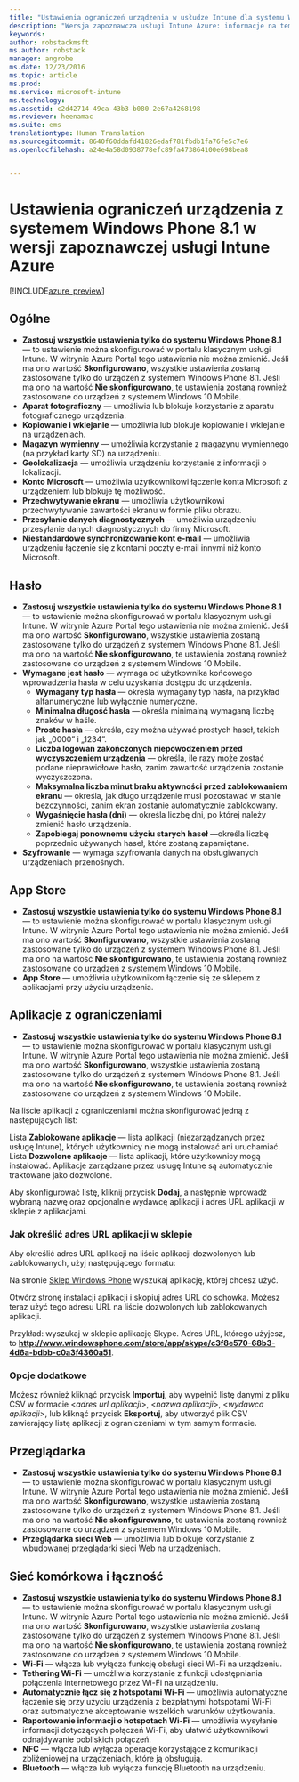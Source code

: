 ```yaml
---
title: "Ustawienia ograniczeń urządzenia w usłudze Intune dla systemu Windows Phone 8.1 | Wersja zapoznawcza usługi Intune Azure | Dokumentacja firmy Microsoft"
description: "Wersja zapoznawcza usługi Intune Azure: informacje na temat ustawień usługi Intune służących do kontrolowania ustawień i funkcji urządzeń z systemem Windows Phone 8.1."
keywords: 
author: robstackmsft
ms.author: robstack
manager: angrobe
ms.date: 12/23/2016
ms.topic: article
ms.prod: 
ms.service: microsoft-intune
ms.technology: 
ms.assetid: c2d42714-49ca-43b3-b080-2e67a4268198
ms.reviewer: heenamac
ms.suite: ems
translationtype: Human Translation
ms.sourcegitcommit: 8640f60ddafd41826edaf781fbdb1fa76fe5c7e6
ms.openlocfilehash: a24e4a58d0938778efc89fa473864100e698bea8


---
```


# <a name="windows-phone-81-device-restriction-settings-in-intune-azure-preview"></a>Ustawienia ograniczeń urządzenia z systemem Windows Phone 8.1 w wersji zapoznawczej usługi Intune Azure

[!INCLUDE[azure_preview](../includes/azure_preview.md)]

## <a name="general"></a>Ogólne
-   **Zastosuj wszystkie ustawienia tylko do systemu Windows Phone 8.1** — to ustawienie można skonfigurować w portalu klasycznym usługi Intune. W witrynie Azure Portal tego ustawienia nie można zmienić. Jeśli ma ono wartość **Skonfigurowano**, wszystkie ustawienia zostaną zastosowane tylko do urządzeń z systemem Windows Phone 8.1. Jeśli ma ono na wartość **Nie skonfigurowano**, te ustawienia zostaną również zastosowane do urządzeń z systemem Windows 10 Mobile.
-   **Aparat fotograficzny** — umożliwia lub blokuje korzystanie z aparatu fotograficznego urządzenia.
-   **Kopiowanie i wklejanie** — umożliwia lub blokuje kopiowanie i wklejanie na urządzeniach.
-   **Magazyn wymienny** — umożliwia korzystanie z magazynu wymiennego (na przykład karty SD) na urządzeniu.
-   **Geolokalizacja** — umożliwia urządzeniu korzystanie z informacji o lokalizacji.
-   **Konto Microsoft** — umożliwia użytkownikowi łączenie konta Microsoft z urządzeniem lub blokuje tę możliwość.
-   **Przechwytywanie ekranu** — umożliwia użytkownikowi przechwytywanie zawartości ekranu w formie pliku obrazu.
-   **Przesyłanie danych diagnostycznych** — umożliwia urządzeniu przesyłanie danych diagnostycznych do firmy Microsoft.
-   **Niestandardowe synchronizowanie kont e-mail** — umożliwia urządzeniu łączenie się z kontami poczty e-mail innymi niż konto Microsoft.

## <a name="password"></a>Hasło
-   **Zastosuj wszystkie ustawienia tylko do systemu Windows Phone 8.1** — to ustawienie można skonfigurować w portalu klasycznym usługi Intune. W witrynie Azure Portal tego ustawienia nie można zmienić. Jeśli ma ono wartość **Skonfigurowano**, wszystkie ustawienia zostaną zastosowane tylko do urządzeń z systemem Windows Phone 8.1. Jeśli ma ono na wartość **Nie skonfigurowano**, te ustawienia zostaną również zastosowane do urządzeń z systemem Windows 10 Mobile.
-   **Wymagane jest hasło** — wymaga od użytkownika końcowego wprowadzenia hasła w celu uzyskania dostępu do urządzenia.
    -   **Wymagany typ hasła** — określa wymagany typ hasła, na przykład alfanumeryczne lub wyłącznie numeryczne.
    -   **Minimalna długość hasła** — określa minimalną wymaganą liczbę znaków w haśle.
    -   **Proste hasła** — określa, czy można używać prostych haseł, takich jak „0000” i „1234”.
    -   **Liczba logowań zakończonych niepowodzeniem przed wyczyszczeniem urządzenia** — określa, ile razy może zostać podane nieprawidłowe hasło, zanim zawartość urządzenia zostanie wyczyszczona.
    -   **Maksymalna liczba minut braku aktywności przed zablokowaniem ekranu** — określa, jak długo urządzenie musi pozostawać w stanie bezczynności, zanim ekran zostanie automatycznie zablokowany.
    -   **Wygaśnięcie hasła (dni)** — określa liczbę dni, po której należy zmienić hasło urządzenia.
    -   **Zapobiegaj ponownemu użyciu starych haseł** —określa liczbę poprzednio używanych haseł, które zostaną zapamiętane.
-   **Szyfrowanie** — wymaga szyfrowania danych na obsługiwanych urządzeniach przenośnych.

## <a name="app-store"></a>App Store
-   **Zastosuj wszystkie ustawienia tylko do systemu Windows Phone 8.1** — to ustawienie można skonfigurować w portalu klasycznym usługi Intune. W witrynie Azure Portal tego ustawienia nie można zmienić. Jeśli ma ono wartość **Skonfigurowano**, wszystkie ustawienia zostaną zastosowane tylko do urządzeń z systemem Windows Phone 8.1. Jeśli ma ono na wartość **Nie skonfigurowano**, te ustawienia zostaną również zastosowane do urządzeń z systemem Windows 10 Mobile.
-   **App Store** — umożliwia użytkownikom łączenie się ze sklepem z aplikacjami przy użyciu urządzenia.

## <a name="restricted-apps"></a>Aplikacje z ograniczeniami

-   **Zastosuj wszystkie ustawienia tylko do systemu Windows Phone 8.1** — to ustawienie można skonfigurować w portalu klasycznym usługi Intune. W witrynie Azure Portal tego ustawienia nie można zmienić. Jeśli ma ono wartość **Skonfigurowano**, wszystkie ustawienia zostaną zastosowane tylko do urządzeń z systemem Windows Phone 8.1. Jeśli ma ono na wartość **Nie skonfigurowano**, te ustawienia zostaną również zastosowane do urządzeń z systemem Windows 10 Mobile.

Na liście aplikacji z ograniczeniami można skonfigurować jedną z następujących list:

Lista **Zablokowane aplikacje** — lista aplikacji (niezarządzanych przez usługę Intune), których użytkownicy nie mogą instalować ani uruchamiać.
Lista **Dozwolone aplikacje** — lista aplikacji, które użytkownicy mogą instalować. Aplikacje zarządzane przez usługę Intune są automatycznie traktowane jako dozwolone.

Aby skonfigurować listę, kliknij przycisk **Dodaj**, a następnie wprowadź wybraną nazwę oraz opcjonalnie wydawcę aplikacji i adres URL aplikacji w sklepie z aplikacjami.

### <a name="how-to-specify-the-url-to-an-app-in-the-store"></a>Jak określić adres URL aplikacji w sklepie

Aby określić adres URL aplikacji na liście aplikacji dozwolonych lub zablokowanych, użyj następującego formatu:

Na stronie [Sklep Windows Phone](https://www.microsoft.com/store/apps/windows-phone) wyszukaj aplikację, której chcesz użyć.

Otwórz stronę instalacji aplikacji i skopiuj adres URL do schowka. Możesz teraz użyć tego adresu URL na liście dozwolonych lub zablokowanych aplikacji.

Przykład: wyszukaj w sklepie aplikację Skype. Adres URL, którego użyjesz, to **http://www.windowsphone.com/store/app/skype/c3f8e570-68b3-4d6a-bdbb-c0a3f4360a51**.



### <a name="additional-options"></a>Opcje dodatkowe

Możesz również kliknąć przycisk **Importuj**, aby wypełnić listę danymi z pliku CSV w formacie <*adres url aplikacji*>, <*nazwa aplikacji*>, <*wydawca aplikacji*>, lub kliknąć przycisk **Eksportuj**, aby utworzyć plik CSV zawierający listę aplikacji z ograniczeniami w tym samym formacie.


## <a name="browser"></a>Przeglądarka
-   **Zastosuj wszystkie ustawienia tylko do systemu Windows Phone 8.1** — to ustawienie można skonfigurować w portalu klasycznym usługi Intune. W witrynie Azure Portal tego ustawienia nie można zmienić. Jeśli ma ono wartość **Skonfigurowano**, wszystkie ustawienia zostaną zastosowane tylko do urządzeń z systemem Windows Phone 8.1. Jeśli ma ono na wartość **Nie skonfigurowano**, te ustawienia zostaną również zastosowane do urządzeń z systemem Windows 10 Mobile.
-   **Przeglądarka sieci Web** — umożliwia lub blokuje korzystanie z wbudowanej przeglądarki sieci Web na urządzeniach.

## <a name="cellular-and-connectivity"></a>Sieć komórkowa i łączność
-   **Zastosuj wszystkie ustawienia tylko do systemu Windows Phone 8.1** — to ustawienie można skonfigurować w portalu klasycznym usługi Intune. W witrynie Azure Portal tego ustawienia nie można zmienić. Jeśli ma ono wartość **Skonfigurowano**, wszystkie ustawienia zostaną zastosowane tylko do urządzeń z systemem Windows Phone 8.1. Jeśli ma ono na wartość **Nie skonfigurowano**, te ustawienia zostaną również zastosowane do urządzeń z systemem Windows 10 Mobile.
-   **Wi-Fi** — włącza lub wyłącza funkcję obsługi sieci Wi-Fi na urządzeniu.
-   **Tethering Wi-Fi** — umożliwia korzystanie z funkcji udostępniania połączenia internetowego przez Wi-Fi na urządzeniu.
-   **Automatycznie łącz się z hotspotami Wi-Fi** — umożliwia automatyczne łączenie się przy użyciu urządzenia z bezpłatnymi hotspotami Wi-Fi oraz automatyczne akceptowanie wszelkich warunków użytkowania.
-   **Raportowanie informacji o hotspotach Wi-Fi** — umożliwia wysyłanie informacji dotyczących połączeń Wi-Fi, aby ułatwić użytkownikowi odnajdywanie pobliskich połączeń.
-   **NFC** — włącza lub wyłącza operacje korzystające z komunikacji zbliżeniowej na urządzeniach, które ją obsługują.
-   **Bluetooth** — włącza lub wyłącza funkcję Bluetooth na urządzeniu.



<!--HONumber=Feb17_HO1-->


